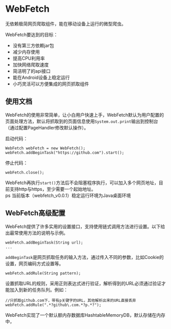 WebFetch
==========
无依赖极简网页爬取组件，能在移动设备上运行的微型爬虫。  

WebFetch要达到的目标：  

* 没有第三方依赖jar包
* 减少内存使用
* 提高CPU利用率
* 加快网络爬取速度
* 简洁明了的api接口
* 能在Android设备上稳定运行
* 小巧灵活可以方便集成的网页抓取组件

使用文档
---------
WebFetch的使用非常简单，让小白用户快速上手，WebFetch默认为用户配置的页面处理方法，默认将抓取到的页面信息使用`System.out.print`输出到控制台（通过配置PageHandler修改默认操作）。   

启动代码：

    WebFetch webFetch = new WebFetch();
    webFetch.addBeginTask("https://github.com").start();

停止代码：
    
    webFetch.close();
    
WebFetch再执行`start()`方法后不会阻塞程序执行，可以加入多个网页地址，目前支持http与https，至少需要一个起始地址。  
ps 当前版本（webfetch_v0.0.1）稳定运行环境为Java桌面环境
    
    
WebFetch高级配置
--------
WebFetch提供了许多实用的设置接口，支持使用链式调用方法进行设置。以下给出最常使用方法的说明与示例。

	webFetch.addBeginTask(String url);
	...
`addBeginTask`是网页抓取任务的输入方法，通过传入不同的参数，比如Cookie的设置，网页编码方式设置等。  

	webFetch.addRule(String pattern);
设置抓取URL的规则，采用正则表达式进行验证，解析得到的URL必须通过验证才能加入到新的任务队列。例如：  

	//只抓取github.com下，带有p关键字的URL，其他解析出来的URL直接丢弃
	webFetch.addRule(".*?github\.com.*?p.*?");





WebFetch实现了一个默认额内存数据库HashtableMemoryDB，默认存储在内存中，

